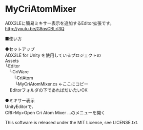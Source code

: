 MyCriAtomMixer
==============
ADX2LEに簡易ミキサー表示を追加するEditor拡張です。
http://youtu.be/G8qsCBLrI3Q

■使い方<br>

●セットアップ<br>
ADX2LE for Unity を使用しているプロジェクトの<br>
Assets<br>
└Editor<br>
　└CriWare<br>
　　└CriAtom<br>
　　  └MyCriAtomMixer.cs ←ここにコピー<br>
    
Editorフォルダの下であればだいたいOK　　

●ミキサー表示  
UnityEditorで、<br>
CRI>My>Open Cri Atom Mixer ...のメニューを開く<br>

This software is released under the MIT License, see LICENSE.txt.
